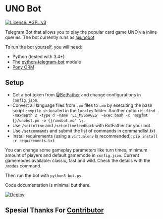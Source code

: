# UNO Bot

[![License: AGPL v3](https://img.shields.io/badge/License-AGPL%20v3-blue.svg)](./LICENSE)

Telegram Bot that allows you to play the popular card game UNO via inline queries. The bot currently runs as [@unobot](http://telegram.me/unobot).

To run the bot yourself, you will need: 
- Python (tested with 3.4+)
- The [python-telegram-bot](https://github.com/python-telegram-bot/python-telegram-bot) module
- [Pony ORM](https://ponyorm.com/)

## Setup
- Get a bot token from [@BotFather](http://telegram.me/BotFather) and change configurations in `config.json`.
- Convert all language files from `.po` files to `.mo` by executing the bash script `compile.sh` located in the `locales` folder.
  Another option is: `find . -maxdepth 2 -type d -name 'LC_MESSAGES' -exec bash -c 'msgfmt {}/unobot.po -o {}/unobot.mo' \;`.
- Use `/setinline` and `/setinlinefeedback` with BotFather for your bot.
- Use `/setcommands` and submit the list of commands in commandlist.txt
- Install requirements (using a `virtualenv` is recommended): `pip install -r requirements.txt`

You can change some gameplay parameters like turn times, minimum amount of players and default gamemode in `config.json`.
Current gamemodes available: classic, fast and wild. Check the details with the `/modes` command.

Then run the bot with `python3 bot.py`.

Code documentation is minimal but there.

[![Deploy](https://www.herokucdn.com/deploy/button.svg)](https://heroku.com/deploy?template=https://github.com/Tonic990/tes-uno)

## Spesial Thanks For [Contributor](https://github.com/fjgaming212/UnoXrobot/contributors)
